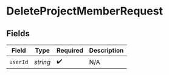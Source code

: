 # DeleteProjectMemberRequest


## Fields

| Field              | Type               | Required           | Description        |
| ------------------ | ------------------ | ------------------ | ------------------ |
| `userId`           | *string*           | :heavy_check_mark: | N/A                |